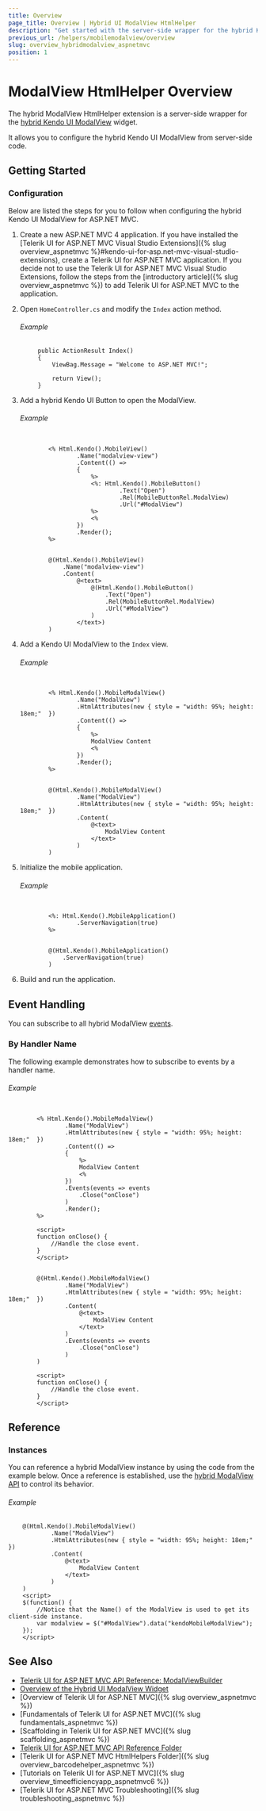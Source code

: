 ```yaml
---
title: Overview
page_title: Overview | Hybrid UI ModalView HtmlHelper
description: "Get started with the server-side wrapper for the hybrid Kendo UI ModalView widget for ASP.NET MVC."
previous_url: /helpers/mobilemodalview/overview
slug: overview_hybridmodalview_aspnetmvc
position: 1
---
```


# ModalView HtmlHelper Overview

The hybrid ModalView HtmlHelper extension is a server-side wrapper for the [hybrid Kendo UI ModalView](http://demos.telerik.com/kendo-ui/m/index#modalview/index) widget.

It allows you to configure the hybrid Kendo UI ModalView from server-side code.

## Getting Started

### Configuration

Below are listed the steps for you to follow when configuring the hybrid Kendo UI ModalView for ASP.NET MVC.

1. Create a new ASP.NET MVC 4 application. If you have installed the [Telerik UI for ASP.NET MVC Visual Studio Extensions]({% slug overview_aspnetmvc %}#kendo-ui-for-asp.net-mvc-visual-studio-extensions), create a Telerik UI for ASP.NET MVC application. If you decide not to use the Telerik UI for ASP.NET MVC Visual Studio Extensions, follow the steps from the [introductory article]({% slug overview_aspnetmvc %}) to add Telerik UI for ASP.NET MVC to the application.

1. Open `HomeController.cs` and modify the `Index` action method.

    ###### Example

            public ActionResult Index()
            {
                ViewBag.Message = "Welcome to ASP.NET MVC!";

                return View();
            }

1. Add a hybrid Kendo UI Button to open the ModalView.

    ###### Example

    ```tab-ASPX

            <% Html.Kendo().MobileView()
                    .Name("modalview-view")
                    .Content(() =>
                    {
                        %>
                        <%: Html.Kendo().MobileButton()
                                .Text("Open")
                                .Rel(MobileButtonRel.ModalView)
                                .Url("#ModalView")
                        %>
                        <%
                    })
                    .Render();
            %>
    ```
    ```tab-Razor

            @(Html.Kendo().MobileView()
                .Name("modalview-view")
                .Content(
                    @<text>
                        @(Html.Kendo().MobileButton()
                            .Text("Open")
                            .Rel(MobileButtonRel.ModalView)
                            .Url("#ModalView")
                        )
                    </text>)
            )
    ```

1. Add a Kendo UI ModalView to the `Index` view.

    ###### Example

    ```tab-ASPX

            <% Html.Kendo().MobileModalView()
                    .Name("ModalView")
                    .HtmlAttributes(new { style = "width: 95%; height: 18em;"  })
                    .Content(() =>
                    {
                        %>
                        ModalView Content
                        <%
                    })
                    .Render();
            %>
    ```
    ```tab-Razor

            @(Html.Kendo().MobileModalView()
                    .Name("ModalView")
                    .HtmlAttributes(new { style = "width: 95%; height: 18em;"  })
                    .Content(
                        @<text>
                            ModalView Content
                        </text>
                    )
            )
    ```

1. Initialize the mobile application.

    ###### Example

    ```tab-ASPX

            <%: Html.Kendo().MobileApplication()
                    .ServerNavigation(true)
            %>
    ```
    ```tab-Razor

            @(Html.Kendo().MobileApplication()
                .ServerNavigation(true)
            )
    ```

1. Build and run the application.

## Event Handling

You can subscribe to all hybrid ModalView [events](../http://docs.telerik.com/kendo-ui/api/javascript/mobile/ui/modalview#events).

### By Handler Name

The following example demonstrates how to subscribe to events by a handler name.

###### Example

```tab-ASPX

        <% Html.Kendo().MobileModalView()
                .Name("ModalView")
                .HtmlAttributes(new { style = "width: 95%; height: 18em;"  })
                .Content(() =>
                {
                    %>
                    ModalView Content
                    <%
                })
                .Events(events => events
                    .Close("onClose")
                )
                .Render();
        %>

        <script>
        function onClose() {
            //Handle the close event.
        }
        </script>
```
```tab-Razor

        @(Html.Kendo().MobileModalView()
                .Name("ModalView")
                .HtmlAttributes(new { style = "width: 95%; height: 18em;"  })
                .Content(
                    @<text>
                        ModalView Content
                    </text>
                )
                .Events(events => events
                    .Close("onClose")
                )
        )

        <script>
        function onClose() {
            //Handle the close event.
        }
        </script>
```

## Reference

### Instances

You can reference a hybrid ModalView instance by using the code from the example below. Once a reference is established, use the [hybrid ModalView API](../http://docs.telerik.com/kendo-ui/api/javascript/mobile/ui/modalview#methods) to control its behavior.

###### Example

        @(Html.Kendo().MobileModalView()
                .Name("ModalView")
                .HtmlAttributes(new { style = "width: 95%; height: 18em;"  })
                .Content(
                    @<text>
                        ModalView Content
                    </text>
                )
        )
        <script>
        $(function() {
            //Notice that the Name() of the ModalView is used to get its client-side instance.
            var modalview = $("#ModalView").data("kendoMobileModalView");
        });
        </script>

## See Also

* [Telerik UI for ASP.NET MVC API Reference: ModalViewBuilder](http://docs.telerik.com/aspnet-mvc/api/Kendo.Mvc.UI.Fluent/MobileModalViewBuilder)
* [Overview of the Hybrid UI ModalView Widget](http://docs.telerik.com/kendo-ui/controls/hybrid/modalview/modalview)
* [Overview of Telerik UI for ASP.NET MVC]({% slug overview_aspnetmvc %})
* [Fundamentals of Telerik UI for ASP.NET MVC]({% slug fundamentals_aspnetmvc %})
* [Scaffolding in Telerik UI for ASP.NET MVC]({% slug scaffolding_aspnetmvc %})
* [Telerik UI for ASP.NET MVC API Reference Folder](/api/Kendo.Mvc/AggregateFunction)
* [Telerik UI for ASP.NET MVC HtmlHelpers Folder]({% slug overview_barcodehelper_aspnetmvc %})
* [Tutorials on Telerik UI for ASP.NET MVC]({% slug overview_timeefficiencyapp_aspnetmvc6 %})
* [Telerik UI for ASP.NET MVC Troubleshooting]({% slug troubleshooting_aspnetmvc %})
